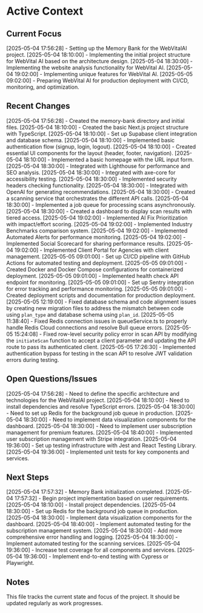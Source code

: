 # Active Context

## Current Focus
[2025-05-04 17:56:28] - Setting up the Memory Bank for the WebVitalAI project.
[2025-05-04 18:10:00] - Implementing the initial project structure for WebVital AI based on the architecture design.
[2025-05-04 18:30:00] - Implementing the website analysis functionality for WebVital AI.
[2025-05-04 19:02:00] - Implementing unique features for WebVital AI.
[2025-05-05 09:02:00] - Preparing WebVital AI for production deployment with CI/CD, monitoring, and optimization.

## Recent Changes
[2025-05-04 17:56:28] - Created the memory-bank directory and initial files.
[2025-05-04 18:10:00] - Created the basic Next.js project structure with TypeScript.
[2025-05-04 18:10:00] - Set up Supabase client integration and database schema.
[2025-05-04 18:10:00] - Implemented basic authentication flow (signup, login, logout).
[2025-05-04 18:10:00] - Created essential UI components for the layout (header, footer, navigation).
[2025-05-04 18:10:00] - Implemented a basic homepage with the URL input form.
[2025-05-04 18:30:00] - Integrated with Lighthouse for performance and SEO analysis.
[2025-05-04 18:30:00] - Integrated with axe-core for accessibility testing.
[2025-05-04 18:30:00] - Implemented security headers checking functionality.
[2025-05-04 18:30:00] - Integrated with OpenAI for generating recommendations.
[2025-05-04 18:30:00] - Created a scanning service that orchestrates the different API calls.
[2025-05-04 18:30:00] - Implemented a job queue for processing scans asynchronously.
[2025-05-04 18:30:00] - Created a dashboard to display scan results with tiered access.
[2025-05-04 19:02:00] - Implemented AI Fix Prioritization with impact/effort scoring.
[2025-05-04 19:02:00] - Implemented Industry Benchmarks comparison system.
[2025-05-04 19:02:00] - Implemented Automated Alerts for performance monitoring.
[2025-05-04 19:02:00] - Implemented Social Scorecard for sharing performance results.
[2025-05-04 19:02:00] - Implemented Client Portal for Agencies with client management.
[2025-05-05 09:01:00] - Set up CI/CD pipeline with GitHub Actions for automated testing and deployment.
[2025-05-05 09:01:00] - Created Docker and Docker Compose configurations for containerized deployment.
[2025-05-05 09:01:00] - Implemented health check API endpoint for monitoring.
[2025-05-05 09:01:00] - Set up Sentry integration for error tracking and performance monitoring.
[2025-05-05 09:01:00] - Created deployment scripts and documentation for production deployment.
[2025-05-05 12:19:00] - Fixed database schema and code alignment issues by creating new migration files to address the mismatch between code using `plan_type` and database schema using `plan_id`.
[2025-05-05 11:38:40] - Fixed Redis connection issues in queueService.ts to properly handle Redis Cloud connections and resolve Bull queue errors.
[2025-05-05 15:24:08] - Fixed row-level security policy error in scan API by modifying the `initiateScan` function to accept a client parameter and updating the API route to pass its authenticated client.
[2025-05-05 17:26:30] - Implemented authentication bypass for testing in the scan API to resolve JWT validation errors during testing.

## Open Questions/Issues
[2025-05-04 17:56:28] - Need to define the specific architecture and technologies for the WebVitalAI project.
[2025-05-04 18:10:00] - Need to install dependencies and resolve TypeScript errors.
[2025-05-04 18:30:00] - Need to set up Redis for the background job queue in production.
[2025-05-04 18:30:00] - Need to implement data visualization components for the dashboard.
[2025-05-04 18:30:00] - Need to implement user subscription management for premium features.
[2025-05-04 18:40:00] - Implemented user subscription management with Stripe integration.
[2025-05-04 19:36:00] - Set up testing infrastructure with Jest and React Testing Library.
[2025-05-04 19:36:00] - Implemented unit tests for key components and services.

## Next Steps
[2025-05-04 17:57:32] - Memory Bank initialization completed.
[2025-05-04 17:57:32] - Begin project implementation based on user requirements.
[2025-05-04 18:10:00] - Install project dependencies.
[2025-05-04 18:30:00] - Set up Redis for the background job queue in production.
[2025-05-04 18:30:00] - Implement data visualization components for the dashboard.
[2025-05-04 18:40:00] - Implement automated testing for the subscription management system.
[2025-05-04 18:30:00] - Add more comprehensive error handling and logging.
[2025-05-04 18:30:00] - Implement automated testing for the scanning services.
[2025-05-04 19:36:00] - Increase test coverage for all components and services.
[2025-05-04 19:36:00] - Implement end-to-end testing with Cypress or Playwright.

## Notes
This file tracks the current state and focus of the project. It should be updated regularly as work progresses.